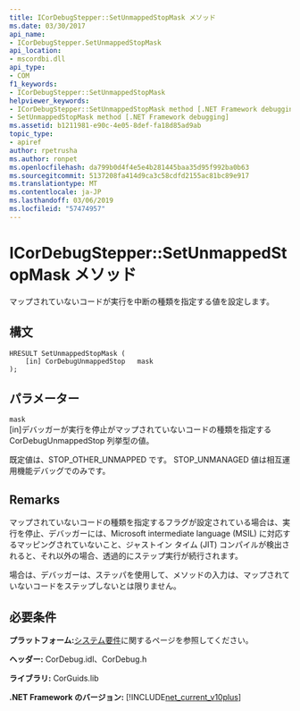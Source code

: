 ```yaml
---
title: ICorDebugStepper::SetUnmappedStopMask メソッド
ms.date: 03/30/2017
api_name:
- ICorDebugStepper.SetUnmappedStopMask
api_location:
- mscordbi.dll
api_type:
- COM
f1_keywords:
- ICorDebugStepper::SetUnmappedStopMask
helpviewer_keywords:
- ICorDebugStepper::SetUnmappedStopMask method [.NET Framework debugging]
- SetUnmappedStopMask method [.NET Framework debugging]
ms.assetid: b1211981-e90c-4e05-8def-fa18d85ad9ab
topic_type:
- apiref
author: rpetrusha
ms.author: ronpet
ms.openlocfilehash: da799b0d4f4e5e4b281445baa35d95f992ba0b63
ms.sourcegitcommit: 5137208fa414d9ca3c58cdfd2155ac81bc89e917
ms.translationtype: MT
ms.contentlocale: ja-JP
ms.lasthandoff: 03/06/2019
ms.locfileid: "57474957"
---
```

# <a name="icordebugsteppersetunmappedstopmask-method"></a>ICorDebugStepper::SetUnmappedStopMask メソッド
マップされていないコードが実行を中断の種類を指定する値を設定します。  
  
## <a name="syntax"></a>構文  
  
```  
HRESULT SetUnmappedStopMask (  
    [in] CorDebugUnmappedStop   mask  
);  
```  
  
## <a name="parameters"></a>パラメーター  
 `mask`  
 [in]デバッガーが実行を停止がマップされていないコードの種類を指定する CorDebugUnmappedStop 列挙型の値。  
  
 既定値は、STOP_OTHER_UNMAPPED です。 STOP_UNMANAGED 値は相互運用機能デバッグでのみです。  
  
## <a name="remarks"></a>Remarks  
 マップされていないコードの種類を指定するフラグが設定されている場合は、実行を停止、デバッガーには、Microsoft intermediate language (MSIL) に対応するマッピングされていないこと、ジャストイン タイム (JIT) コンパイルが検出されると、それ以外の場合、透過的にステップ実行が続行されます。  
  
 場合は、デバッガーは、ステッパを使用して、メソッドの入力は、マップされていないコードをステップしないとは限りません。  
  
## <a name="requirements"></a>必要条件  
 **プラットフォーム:**[システム要件](../../../../docs/framework/get-started/system-requirements.md)に関するページを参照してください。  
  
 **ヘッダー:** CorDebug.idl、CorDebug.h  
  
 **ライブラリ:** CorGuids.lib  
  
 **.NET Framework のバージョン:** [!INCLUDE[net_current_v10plus](../../../../includes/net-current-v10plus-md.md)]
